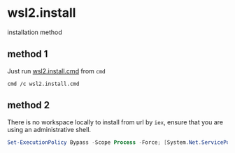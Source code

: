 # wsl2.install

installation method

## method 1

Just run [wsl2.install.cmd](./wsl2.install.cmd) from `cmd`

```batch
cmd /c wsl2.install.cmd
```

## method 2

There is no workspace locally to install from url by `iex`,
ensure that you are using an administrative shell. 

```powershell
Set-ExecutionPolicy Bypass -Scope Process -Force; [System.Net.ServicePointManager]::SecurityProtocol = [System.Net.ServicePointManager]::SecurityProtocol -bor 3072; iex ((New-Object System.Net.WebClient).DownloadString('https://raw.githubusercontent.com/seed-lab4x/seed-module-workspace/main/seed/pwsh/wsl2.install.ps1'))
```
